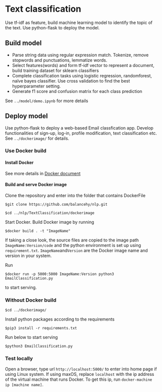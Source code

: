 # Text classification
Use tf-idf as feature, build machine learning model to identify the topic of the text. Use python-flask to deploy the model.

## Build model
- Parse string data using regular expression match. Tokenize, remove stopwords and
punctuations, lemmatize words.
- Select features(words) and form tf-idf vector to represent a document, build training dataset
for sklearn classifiers
- Complete classification tasks using logistic regression, randomforest, naïve bayes classifier.
Use cross validation to find the best hyperparameter setting.
- Generate f1 score and confusion matrix for each class prediction

See ```../model/demo.ipynb``` for more details

## Deploy model
Use python-flask to deploy a web-based Email classfication app. Develop functionalities of sign-up, log-in,  profile modification, text classification etc. See ```../dockerimage/``` for details.

### Use Docker build

#### Install Docker
See more details in [Docker document](https://docs.docker.com/install/)

#### Build and serve Docker image

Clone the repository and enter into the folder that contains DockerFile

```$git clone https://github.com/balancehy/nlp.git```

```$cd ../nlp/TextClassification/dockerimage```

Start Docker. Build Docker image by running

```$docker build . -t "ImageName"```

If taking a close look, the source files are copied to the image path ```ImageName:Version/code``` and the python environment is set up using ```requirement.txt```. ```ImageName```and```Version``` are the Docker image name and version in your system.

Run

```$docker run -p 5000:5000 ImageName:Version python3 EmailClassification.py```

to start serving.

### Without Docker build

```$cd ../dockerimage/```

Install python packages according to the requirements

```$pip3 install -r requirements.txt```

Run below to start serving

```$python3 EmailClassification.py```

### Test locally

Open a browser, type url ```http://localhost:5000/``` to enter into home page if using Linux system. If using maxOS, replace ```localhost``` with the ip address of the virtual machine that runs Docker. To get this ip, run ```docker-machine ip [machine name]```.
